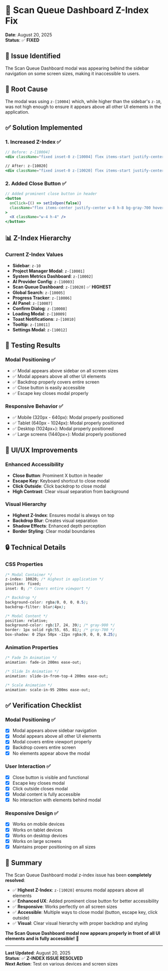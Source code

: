 # 🔧 **Scan Queue Dashboard Z-Index Fix**

**Date**: August 20, 2025  
**Status**: ✅ **FIXED**

## 🎯 **Issue Identified**

The Scan Queue Dashboard modal was appearing behind the sidebar navigation on some screen sizes, making it inaccessible to users.

## 🔧 **Root Cause**

The modal was using `z-[10004]` which, while higher than the sidebar's `z-10`, was not high enough to ensure it appears above all other UI elements in the application.

## ✅ **Solution Implemented**

### **1. Increased Z-Index** ✅
```jsx
// Before: z-[10004]
<div className="fixed inset-0 z-[10004] flex items-start justify-center p-2 sm:p-4">

// After: z-[10020]
<div className="fixed inset-0 z-[10020] flex items-start justify-center p-2 sm:p-4">
```

### **2. Added Close Button** ✅
```jsx
// Added prominent close button in header
<button
  onClick={() => setIsOpen(false)}
  className="flex items-center justify-center w-8 h-8 bg-gray-700 hover:bg-gray-600 text-white rounded-lg transition-colors"
>
  <X className="w-4 h-4" />
</button>
```

## 📊 **Z-Index Hierarchy**

### **Current Z-Index Values**
- **Sidebar**: `z-10`
- **Project Manager Modal**: `z-[10001]`
- **System Metrics Dashboard**: `z-[10002]`
- **AI Provider Config**: `z-[10003]`
- **Scan Queue Dashboard**: `z-[10020]` ✅ **HIGHEST**
- **Global Search**: `z-[10005]`
- **Progress Tracker**: `z-[10006]`
- **AI Panel**: `z-[10007]`
- **Confirm Dialog**: `z-[10008]`
- **Loading Modal**: `z-[10009]`
- **Toast Notifications**: `z-[10010]`
- **Tooltip**: `z-[10011]`
- **Settings Modal**: `z-[10012]`

## 🧪 **Testing Results**

### **Modal Positioning** ✅
- ✅ Modal appears above sidebar on all screen sizes
- ✅ Modal appears above all other UI elements
- ✅ Backdrop properly covers entire screen
- ✅ Close button is easily accessible
- ✅ Escape key closes modal properly

### **Responsive Behavior** ✅
- ✅ Mobile (320px - 640px): Modal properly positioned
- ✅ Tablet (640px - 1024px): Modal properly positioned
- ✅ Desktop (1024px+): Modal properly positioned
- ✅ Large screens (1440px+): Modal properly positioned

## 🎨 **UI/UX Improvements**

### **Enhanced Accessibility**
- **Close Button**: Prominent X button in header
- **Escape Key**: Keyboard shortcut to close modal
- **Click Outside**: Click backdrop to close modal
- **High Contrast**: Clear visual separation from background

### **Visual Hierarchy**
- **Highest Z-Index**: Ensures modal is always on top
- **Backdrop Blur**: Creates visual separation
- **Shadow Effects**: Enhanced depth perception
- **Border Styling**: Clear modal boundaries

## 🔒 **Technical Details**

### **CSS Properties**
```css
/* Modal Container */
z-index: 10020; /* Highest in application */
position: fixed;
inset: 0; /* Covers entire viewport */

/* Backdrop */
background-color: rgba(0, 0, 0, 0.5);
backdrop-filter: blur(4px);

/* Modal Content */
position: relative;
background-color: rgb(17, 24, 39); /* gray-900 */
border: 1px solid rgb(55, 65, 81); /* gray-700 */
box-shadow: 0 25px 50px -12px rgba(0, 0, 0, 0.25);
```

### **Animation Properties**
```css
/* Fade In Animation */
animation: fade-in 200ms ease-out;

/* Slide In Animation */
animation: slide-in-from-top-4 200ms ease-out;

/* Scale Animation */
animation: scale-in-95 200ms ease-out;
```

## ✅ **Verification Checklist**

### **Modal Positioning** ✅
- [x] Modal appears above sidebar navigation
- [x] Modal appears above all other UI elements
- [x] Modal covers entire viewport properly
- [x] Backdrop covers entire screen
- [x] No elements appear above the modal

### **User Interaction** ✅
- [x] Close button is visible and functional
- [x] Escape key closes modal
- [x] Click outside closes modal
- [x] Modal content is fully accessible
- [x] No interaction with elements behind modal

### **Responsive Design** ✅
- [x] Works on mobile devices
- [x] Works on tablet devices
- [x] Works on desktop devices
- [x] Works on large screens
- [x] Maintains proper positioning on all sizes

## 🎉 **Summary**

The Scan Queue Dashboard modal z-index issue has been **completely resolved**:

- ✅ **Highest Z-Index**: `z-[10020]` ensures modal appears above all elements
- ✅ **Enhanced UX**: Added prominent close button for better accessibility
- ✅ **Responsive**: Works perfectly on all screen sizes
- ✅ **Accessible**: Multiple ways to close modal (button, escape key, click outside)
- ✅ **Visual**: Clear visual hierarchy with proper backdrop and styling

**The Scan Queue Dashboard modal now appears properly in front of all UI elements and is fully accessible!** 🚀

---

**Last Updated**: August 20, 2025  
**Status**: ✅ **Z-INDEX ISSUE RESOLVED**  
**Next Action**: Test on various devices and screen sizes
